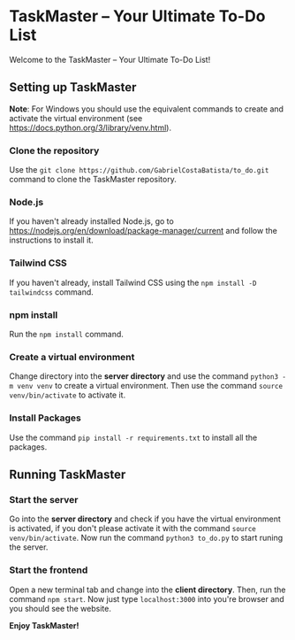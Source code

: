 # TaskMaster – Your Ultimate To-Do List
Welcome to the TaskMaster – Your Ultimate To-Do List!


## Setting up TaskMaster

**Note**: For Windows you should use the equivalent commands to create and activate the virtual environment (see https://docs.python.org/3/library/venv.html).

### Clone the repository
Use the ```git clone https://github.com/GabrielCostaBatista/to_do.git``` command to clone the TaskMaster repository.

### Node.js
If you haven't already installed Node.js, go to https://nodejs.org/en/download/package-manager/current and follow the instructions to install it.

### Tailwind CSS
If you haven't already, install Tailwind CSS using the ```npm install -D tailwindcss``` command.

### npm install
Run the ```npm install``` command.

### Create a virtual environment
Change directory into the **server directory** and use the command ```python3 -m venv venv``` to create a virtual environment. Then use the command ```source venv/bin/activate``` to activate it.

### Install Packages
Use the command ```pip install -r requirements.txt``` to install all the packages.

## Running TaskMaster

### Start the server
Go into the **server directory** and check if you have the virtual environment is activated, if you don't please activate it with the command ```source venv/bin/activate```. Now run the command ```python3 to_do.py``` to start runing the server.

### Start the frontend
Open a new terminal tab and change into the **client directory**. Then, run the command ```npm start```. Now just type ```localhost:3000``` into you're browser and you should see the website.

**Enjoy TaskMaster!**

